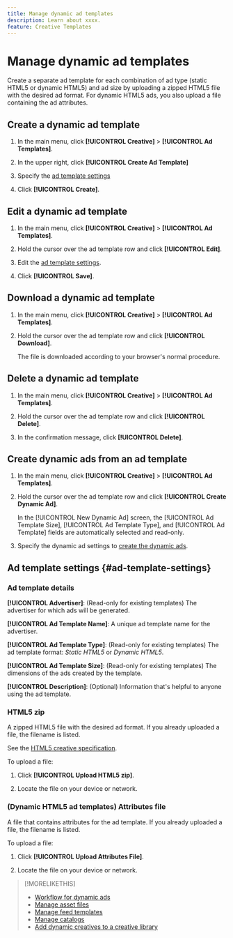 ```yaml
---
title: Manage dynamic ad templates
description: Learn about xxxx.
feature: Creative Templates
---
```

# Manage dynamic ad templates

Create a separate ad template for each combination of ad type (static HTML5 or dynamic HTML5) and ad size by uploading a zipped HTML5 file with the desired ad format. For dynamic HTML5 ads, you also upload a file containing the ad attributes<!-- more clarification? -->.

<!-- add this where/how?: You can use the same feed template for multiple ad templates. -->

<!-- EXPLAIN MORE:  Is this like repropagating a feed file through a template, or can you just change some things? Is generating an ad template a one-time thing, using the existing feed file, but you might later update the file and re-propagation doesn't happen automatically? Clarify the use cases for each.-->

## Create a dynamic ad template

1. In the main menu, click **[!UICONTROL Creative]** > **[!UICONTROL Ad Templates]**.

1. In the upper right, click **[!UICONTROL Create Ad Template]**

1. Specify the [ad template settings](#ad-template-settings)

1. Click **[!UICONTROL Create]**.

## Edit a dynamic ad template

1. In the main menu, click **[!UICONTROL Creative]** > **[!UICONTROL Ad Templates]**.

1. Hold the cursor over the ad template row and click **[!UICONTROL Edit]**.

1. Edit the [ad template settings](#ad-template-settings).

1. Click **[!UICONTROL Save]**.

## Download a dynamic ad template

<!-- Explain more about what this contains and the format:  Downloaded ad templates are compressed (zipped) files that include XXX as TDF files and the uploaded HTML5 (and attributes?) data. You can open the TDF file in a text editor. -->

1. In the main menu, click **[!UICONTROL Creative]** > **[!UICONTROL Ad Templates]**.

1. Hold the cursor over the ad template row and click **[!UICONTROL Download]**.

   The file is downloaded according to your browser's normal procedure.

## Delete a dynamic ad template

1. In the main menu, click **[!UICONTROL Creative]** > **[!UICONTROL Ad Templates]**.

1. Hold the cursor over the ad template row and click **[!UICONTROL Delete]**.

1. In the confirmation message, click **[!UICONTROL Delete]**.<!-- Confirm -->

## Create dynamic ads from an ad template

1. In the main menu, click **[!UICONTROL Creative]** > **[!UICONTROL Ad Templates]**.

1. Hold the cursor over the ad template row and click **[!UICONTROL Create Dynamic Ad]**.

   In the [!UICONTROL New Dynamic Ad] screen, the [!UICONTROL Ad Template Size], [!UICONTROL Ad Template Type], and [!UICONTROL Ad Template] fields are automatically selected and read-only.

1. Specify the dynamic ad settings to [create the dynamic ads](/help/creative/creative-libraries/creative-add-dynamic.md).

## Ad template settings {#ad-template-settings}

### Ad template details

**[!UICONTROL Advertiser]**: (Read-only for existing templates) The advertiser for which ads will be generated.

**[!UICONTROL Ad Template Name]**: A unique ad template name for the advertiser.

**[!UICONTROL Ad Template Type]**: (Read-only for existing templates) The ad template format: *Static HTML5* or *Dynamic HTML5*.

**[!UICONTROL Ad Template Size]**: (Read-only for existing templates) The dimensions of the ads created by the template.

**[!UICONTROL Description]**: (Optional) Information that's helpful to anyone using the ad template.

<!-- I don't see this on 9/24:

### (Static HTML5 ad templates) Click Tags

**\[Click Tag Parameter\]**: The click tag parameters to allow click-tracking redirects from ads created using the ad template. To add a parameter, click **[!UICONTROL + Add More]** and enter an additional parameter. You can include up to five parameters.

-->

### HTML5 zip

A zipped HTML5 file with the desired ad format. If you already uploaded a file, the filename is listed.

See the [HTML5 creative specification](/help/creative/creative-libraries/html5-creative-specification.md).

To upload a file:

1. Click **[!UICONTROL Upload HTML5 zip]**.

1. Locate the file on your device or network.

### (Dynamic HTML5 ad templates) Attributes file

<!-- EXPLAIN -->A file that contains attributes for the ad template. If you already uploaded a file, the filename is listed.

<!-- Add specs for this file type -->

To upload a file:

1. Click **[!UICONTROL Upload Attributes File]**.

1. Locate the file on your device or network.

>[!MORELIKETHIS]
>
>* [Workflow for dynamic ads](/help/creative/introduction/workflow-dynamic-ads.md)
>* [Manage asset files](/help/creative/feeds/asset-manage.md)
>* [Manage feed templates](/help/creative/feeds/feed-template-manage.md)
>* [Manage catalogs](/help/creative/feeds/catalog-manage.md)
>* [Add dynamic creatives to a creative library](creative-add-dynamic.md)

